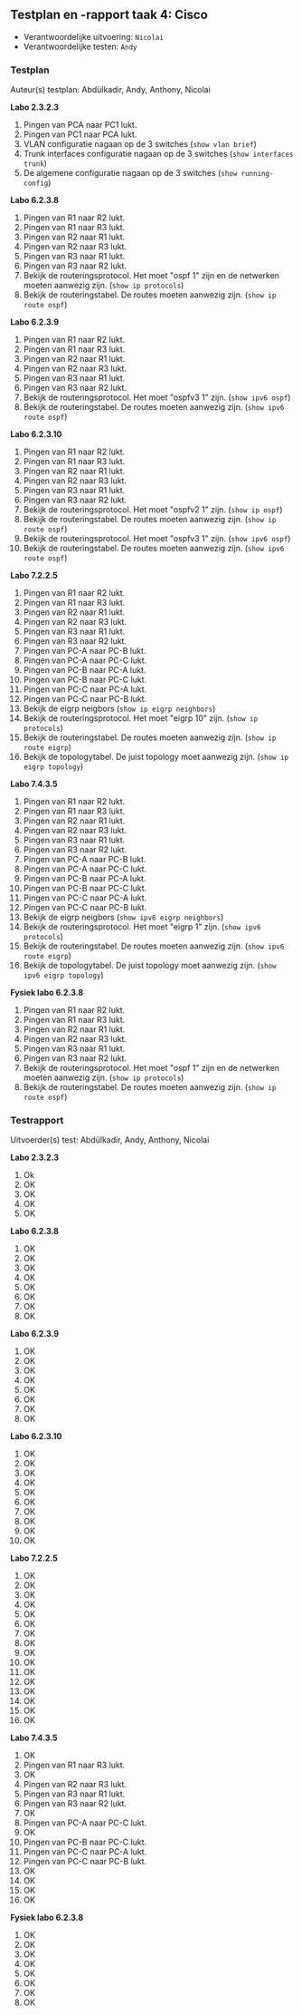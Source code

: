 ## Testplan en -rapport taak 4: Cisco

* Verantwoordelijke uitvoering: `Nicolai`
* Verantwoordelijke testen: `Andy`

### Testplan

Auteur(s) testplan: Abdülkadir, Andy, Anthony, Nicolai

**Labo 2.3.2.3**

1. Pingen van PCA naar PC1 lukt.
2. Pingen van PC1 naar PCA lukt.
3. VLAN configuratie nagaan op de 3 switches (`show vlan brief`)
4. Trunk interfaces configuratie nagaan op de 3 switches (`show interfaces trunk`)
5. De algemene configuratie nagaan op de 3 switches (`show running-config`)

**Labo 6.2.3.8**

1. Pingen van R1 naar R2 lukt.
2. Pingen van R1 naar R3 lukt.
3. Pingen van R2 naar R1 lukt.
4. Pingen van R2 naar R3 lukt.
5. Pingen van R3 naar R1 lukt.
6. Pingen van R3 naar R2 lukt.
7. Bekijk de routeringsprotocol. Het moet "ospf 1" zijn en de netwerken moeten aanwezig zijn. (`show ip protocols`)
8. Bekijk de routeringstabel. De routes moeten aanwezig zijn. (`show ip route ospf`)

**Labo 6.2.3.9**

1. Pingen van R1 naar R2 lukt.
2. Pingen van R1 naar R3 lukt.
3. Pingen van R2 naar R1 lukt.
4. Pingen van R2 naar R3 lukt.
5. Pingen van R3 naar R1 lukt.
6. Pingen van R3 naar R2 lukt.
7. Bekijk de routeringsprotocol. Het moet "ospfv3 1" zijn. (`show ipv6 ospf`)
8. Bekijk de routeringstabel. De routes moeten aanwezig zijn. (`show ipv6 route ospf`)


**Labo 6.2.3.10**

1. Pingen van R1 naar R2 lukt.
2. Pingen van R1 naar R3 lukt.
3. Pingen van R2 naar R1 lukt.
4. Pingen van R2 naar R3 lukt.
5. Pingen van R3 naar R1 lukt.
6. Pingen van R3 naar R2 lukt.
7. Bekijk de routeringsprotocol. Het moet "ospfv2 1" zijn. (`show ip ospf`)
8. Bekijk de routeringstabel. De routes moeten aanwezig zijn. (`show ip route ospf`)
9. Bekijk de routeringsprotocol. Het moet "ospfv3 1" zijn. (`show ipv6 ospf`)
10. Bekijk de routeringstabel. De routes moeten aanwezig zijn. (`show ipv6 route ospf`)

**Labo 7.2.2.5**

1. Pingen van R1 naar R2 lukt.
2. Pingen van R1 naar R3 lukt.
3. Pingen van R2 naar R1 lukt.
4. Pingen van R2 naar R3 lukt.
5. Pingen van R3 naar R1 lukt.
6. Pingen van R3 naar R2 lukt.
7. Pingen van PC-A naar PC-B lukt.
8. Pingen van PC-A naar PC-C lukt.
9. Pingen van PC-B naar PC-A lukt.
10. Pingen van PC-B naar PC-C lukt.
11. Pingen van PC-C naar PC-A lukt.
12. Pingen van PC-C naar PC-B lukt.
13. Bekijk de eigrp neigbors (`show ip eigrp neighbors`)
14. Bekijk de routeringsprotocol. Het moet "eigrp 10" zijn. (`show ip protocols`)
15. Bekijk de routeringstabel. De routes moeten aanwezig zijn. (`show ip route eigrp`)
16. Bekijk de topologytabel. De juist topology moet aanwezig zijn. (`show ip eigrp topology`)

**Labo 7.4.3.5**

1. Pingen van R1 naar R2 lukt.
2. Pingen van R1 naar R3 lukt.
3. Pingen van R2 naar R1 lukt.
4. Pingen van R2 naar R3 lukt.
5. Pingen van R3 naar R1 lukt.
6. Pingen van R3 naar R2 lukt.
7. Pingen van PC-A naar PC-B lukt.
8. Pingen van PC-A naar PC-C lukt.
9. Pingen van PC-B naar PC-A lukt.
10. Pingen van PC-B naar PC-C lukt.
11. Pingen van PC-C naar PC-A lukt.
12. Pingen van PC-C naar PC-B lukt.
13. Bekijk de eigrp neigbors (`show ipv6 eigrp neighbors`)
14. Bekijk de routeringsprotocol. Het moet "eigrp 1" zijn. (`show ipv6 protocols`)
15. Bekijk de routeringstabel. De routes moeten aanwezig zijn. (`show ipv6 route eigrp`)
16. Bekijk de topologytabel. De juist topology moet aanwezig zijn. (`show ipv6 eigrp topology`)


**Fysiek labo 6.2.3.8**

1. Pingen van R1 naar R2 lukt.
2. Pingen van R1 naar R3 lukt.
3. Pingen van R2 naar R1 lukt.
4. Pingen van R2 naar R3 lukt.
5. Pingen van R3 naar R1 lukt.
6. Pingen van R3 naar R2 lukt.
7. Bekijk de routeringsprotocol. Het moet "ospf 1" zijn en de netwerken moeten aanwezig zijn. (`show ip protocols`)
8. Bekijk de routeringstabel. De routes moeten aanwezig zijn. (`show ip route ospf`)

### Testrapport

Uitvoerder(s) test: Abdülkadir, Andy, Anthony, Nicolai

**Labo 2.3.2.3**

1. Ok
2. OK
3. OK
4. OK
5. OK

**Labo 6.2.3.8**

1. OK
2. OK
3. OK
4. OK
5. OK
6. OK
7. OK
8. OK

**Labo 6.2.3.9**

1. OK
2. OK
3. OK
4. OK
5. OK
6. OK
7. OK
8. OK

**Labo 6.2.3.10**

1. OK
2. OK
3. OK
4. OK
5. OK
6. OK
7. OK
8. OK
9. OK
10. OK

**Labo 7.2.2.5**

1. OK
2. OK
3. OK
4. OK
5. OK
6. OK
7. OK
8. OK
9. OK
10. OK
11. OK
12. OK
13. OK
14. OK
15. OK
16. OK

**Labo 7.4.3.5**

1. OK
2. Pingen van R1 naar R3 lukt.
3. OK
4. Pingen van R2 naar R3 lukt.
5. Pingen van R3 naar R1 lukt.
6. Pingen van R3 naar R2 lukt.
7. OK
8. Pingen van PC-A naar PC-C lukt.
9. OK
10. Pingen van PC-B naar PC-C lukt.
11. Pingen van PC-C naar PC-A lukt.
12. Pingen van PC-C naar PC-B lukt.
13. OK
14. OK
15. OK
16. OK


**Fysiek labo 6.2.3.8**

1. OK
2. OK
3. OK
4. OK
5. OK
6. OK
7. OK
8. OK